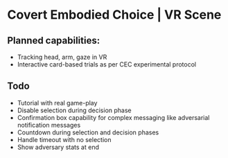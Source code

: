 # Covert Embodied Choice | VR Scene

## Planned capabilities:

- Tracking head, arm, gaze in VR
- Interactive card-based trials as per CEC experimental protocol


## Todo

- Tutorial with real game-play
- Disable selection during decision phase
- Confirmation box capability for complex messaging like adversarial notification messages
- Countdown during selection and decision phases
- Handle timeout with no selection
- Show adversary stats at end